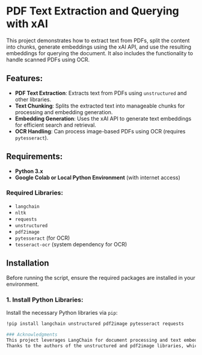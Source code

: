 # PDF Text Extraction and Querying with xAI

This project demonstrates how to extract text from PDFs, split the content into chunks, generate embeddings using the xAI API, and use the resulting embeddings for querying the document. It also includes the functionality to handle scanned PDFs using OCR.

## Features:
- **PDF Text Extraction**: Extracts text from PDFs using `unstructured` and other libraries.
- **Text Chunking**: Splits the extracted text into manageable chunks for processing and embedding generation.
- **Embedding Generation**: Uses the xAI API to generate text embeddings for efficient search and retrieval.
- **OCR Handling**: Can process image-based PDFs using OCR (requires `pytesseract`).

## Requirements:
- **Python 3.x**
- **Google Colab or Local Python Environment** (with internet access)
  
### Required Libraries:
- `langchain`
- `nltk`
- `requests`
- `unstructured`
- `pdf2image`
- `pytesseract` (for OCR)
- `tesseract-ocr` (system dependency for OCR)

## Installation

Before running the script, ensure the required packages are installed in your environment.

### 1. Install Python Libraries:
Install the necessary Python libraries via `pip`:

```bash
!pip install langchain unstructured pdf2image pytesseract requests

### Acknowledgments
This project leverages LangChain for document processing and text embedding generation.
Thanks to the authors of the unstructured and pdf2image libraries, which helped with extracting text from complex PDFs.
